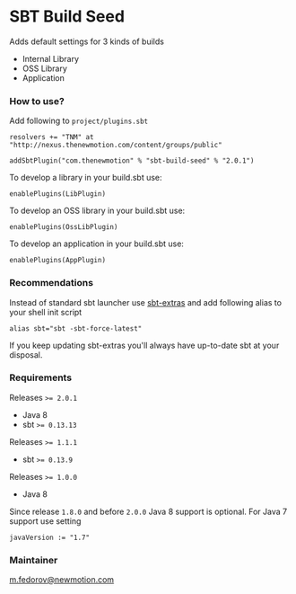 # SBT Build Seed #

Adds default settings for 3 kinds of builds

- Internal Library 
- OSS Library
- Application


### How to use? ###

Add following to `project/plugins.sbt`
```
resolvers += "TNM" at "http://nexus.thenewmotion.com/content/groups/public"

addSbtPlugin("com.thenewmotion" % "sbt-build-seed" % "2.0.1")
```

To develop a library in your build.sbt use:
```
enablePlugins(LibPlugin)
```

To develop an OSS library in your build.sbt use:
```
enablePlugins(OssLibPlugin)
```

To develop an application in your build.sbt use:
```
enablePlugins(AppPlugin)
```

### Recommendations ###
Instead of standard sbt launcher use [sbt-extras](https://github.com/paulp/) and add following alias to your shell init script

`alias sbt="sbt -sbt-force-latest"`

If you keep updating sbt-extras you'll always have up-to-date sbt at your disposal.

### Requirements ###

Releases `>= 2.0.1`
- Java 8
- sbt `>= 0.13.13`

Releases `>= 1.1.1` 

- sbt  `>= 0.13.9`

Releases `>= 1.0.0` 

- Java 8

Since release `1.8.0` and before `2.0.0` Java 8 support is optional. For Java 7 support use setting 
```
javaVersion := "1.7"
```


### Maintainer ###
m.fedorov@newmotion.com
